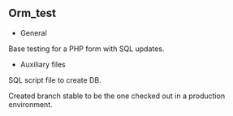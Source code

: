 ## Orm_test

- General

Base testing for a PHP form with SQL updates.

- Auxiliary files

SQL script file to create DB.

Created branch stable to be the one checked out in a production environment.
